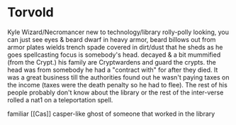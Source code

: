 # Torvold
Kyle
Wizard/Necromancer
new to technology/library
rolly-polly looking, you can just see eyes & beard
dwarf in heavy armor, beard billows out from armor plates
wields trench spade
covered in dirt/dust that he sheds as he goes
spellcasting focus is somebody's head. decayed & a bit mummified (from the Crypt.)
	his family are Cryptwardens and guard the crypts. the head was from somebody he had a "contract with" for after they died. It was a great business till the authorities found out he wasn't paying taxes on the income (taxes were the death penalty so he had to flee). The rest of his people probably don't know about the library or the rest of the inter-verse
	rolled a nat1 on a teleportation spell.

familiar 
	[[Cas]] casper-like ghost of someone that worked in the library